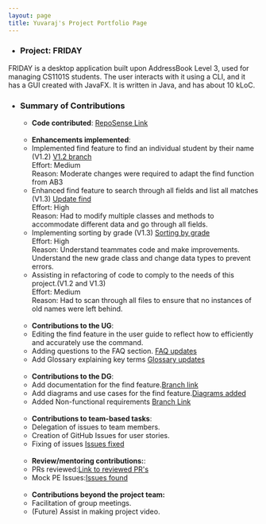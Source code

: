 ```yaml
---
layout: page
title: Yuvaraj's Project Portfolio Page
---
```


- ### Project: FRIDAY
FRIDAY is a desktop application built upon AddressBook Level 3, used for managing CS1101S students.
The user interacts with it using a CLI, and it has a GUI created with JavaFX. It is written in Java, and has about
10 kLoC.

- ### Summary of Contributions
    - **Code contributed**: [RepoSense Link](https://nus-cs2103-ay2223s1.github.io/tp-dashboard/?search=Yuvaraj0702&breakdown=true)
      <br>
      <br>
    - **Enhancements implemented**:
    - Implemented find feature to find an individual student by their name (V1.2) [V1.2 branch](https://github.com/Yuvaraj0702/tp/tree/v1.2)
      <br>Effort: Medium<br>
      Reason: Moderate changes were required to adapt the find function from AB3<br>
    - Enhanced find feature to search through all fields and list all matches (V1.3) [Update find](https://github.com/Yuvaraj0702/tp/tree/Update-find)
      <br>Effort: High<br>
      Reason: Had to modify multiple classes and methods to accommodate different data and go through all fields.<br>
    - Implementing sorting by grade (V1.3) [Sorting by grade](https://github.com/Yuvaraj0702/tp/tree/Update-find)
      <br>Effort: High<br>
      Reason: Understand teammates code and make improvements. Understand the new grade class and change data types to prevent errors.<br>
    - Assisting in refactoring of code to comply to the needs of this project.(V1.2 and V1.3)
      <br>Effort: Medium<br>
      Reason: Had to scan through all files to ensure that no instances of old names were left behind.
      <br>
      <br>
    - **Contributions to the UG**:
    - Editing the find feature in the user guide to reflect how to efficiently and accurately use the command.
    - Adding questions to the FAQ section. [FAQ updates](https://github.com/AY2223S1-CS2103T-W15-4/tp/pull/189)
    - Add Glossary explaining key terms [Glossary updates](https://github.com/AY2223S1-CS2103T-W15-4/tp/pull/189#issue-1437330080)
      <br>
      <br>
    - **Contributions to the DG**:
    - Add documentation for the find feature.[Branch link](https://github.com/Yuvaraj0702/tp/tree/update_DG)
    - Add diagrams and use cases for the find feature.[Diagrams added](https://github.com/AY2223S1-CS2103T-W15-4/tp/pull/189/commits/90c3ee87e7db0695ca5170d04cc90fb229c59ef4)
    - Added Non-functional requirements [Branch Link](https://github.com/Yuvaraj0702/tp/tree/update_DG)
      <br>
      <br>
    - **Contributions to team-based tasks**:
    - Delegation of issues to team members.
    - Creation of GitHub Issues for user stories.
    - Fixing of issues [Issues fixed](https://github.com/AY2223S1-CS2103T-W15-4/tp/issues?q=is%3Aissue+is%3Aclosed+assignee%3AYuvaraj0702)
      <br>
      <br>
    - **Review/mentoring contributions:**:
    - PRs reviewed:[Link to reviewed PR's](https://github.com/AY2223S1-CS2103T-W15-4/tp/pulls?q=is%3Apr+is%3Aclosed+author%3Akaij77)
    - Mock PE Issues:[Issues found](https://github.com/Yuvaraj0702/ped/issues)
      <br>
      <br>
    - **Contributions beyond the project team:**
    - Facilitation of group meetings.
    - (Future) Assist in making project video.

